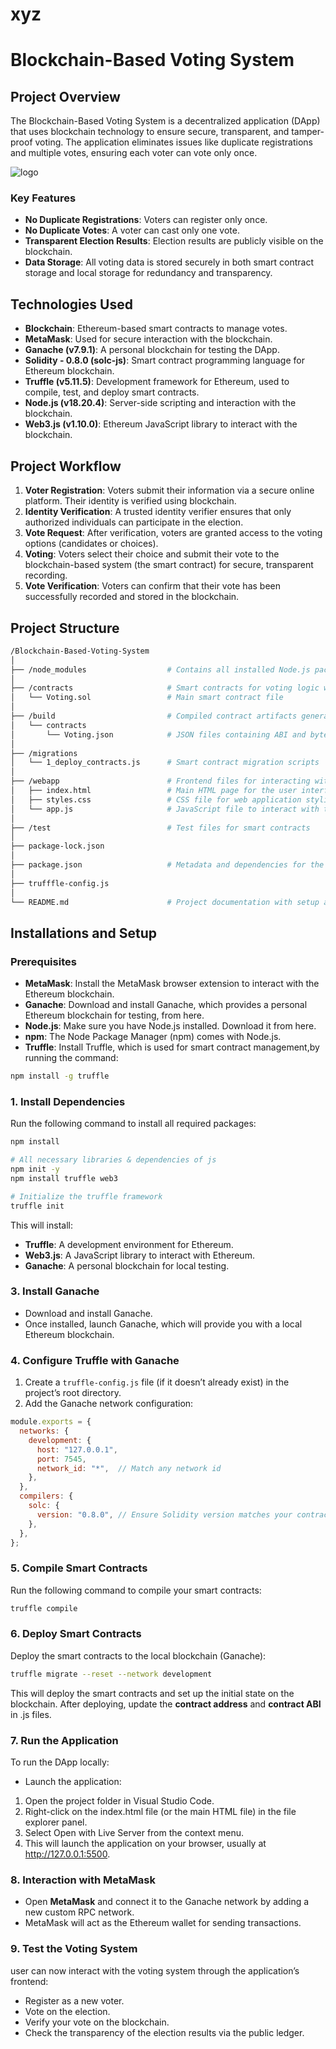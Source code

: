 # xyz
# Blockchain-Based Voting System

## **Project Overview**

The Blockchain-Based Voting System is a decentralized application (DApp) that uses blockchain technology to ensure secure, transparent, and tamper-proof voting. The application eliminates issues like duplicate registrations and multiple votes, ensuring each voter can vote only once.

![logo](images/wellogo.jpg)

### **Key Features**

- **No Duplicate Registrations**: Voters can register only once.
- **No Duplicate Votes**: A voter can cast only one vote.
- **Transparent Election Results**: Election results are publicly visible on the blockchain.
- **Data Storage**: All voting data is stored securely in both smart contract storage and local storage for redundancy and transparency.

## **Technologies Used**

- **Blockchain**: Ethereum-based smart contracts to manage votes.
- **MetaMask**: Used for secure interaction with the blockchain.
- **Ganache (v7.9.1)**: A personal blockchain for testing the DApp.
- **Solidity - 0.8.0 (solc-js)**: Smart contract programming language for Ethereum blockchain.
- **Truffle (v5.11.5)**: Development framework for Ethereum, used to compile, test, and deploy smart contracts.
- **Node.js (v18.20.4)**: Server-side scripting and interaction with the blockchain.
- **Web3.js (v1.10.0)**: Ethereum JavaScript library to interact with the blockchain.

## **Project Workflow**

1. **Voter Registration**: Voters submit their information via a secure online platform. Their identity is verified using blockchain.
2. **Identity Verification**: A trusted identity verifier ensures that only authorized individuals can participate in the election.
3. **Vote Request**: After verification, voters are granted access to the voting options (candidates or choices).
4. **Voting**: Voters select their choice and submit their vote to the blockchain-based system (the smart contract) for secure, transparent recording.
5. **Vote Verification**: Voters can confirm that their vote has been successfully recorded and stored in the blockchain.

## **Project Structure**

``` bash
/Blockchain-Based-Voting-System
│
├── /node_modules                  # Contains all installed Node.js packages required for the project
│
├── /contracts                     # Smart contracts for voting logic written in Solidity
│   └── Voting.sol                 # Main smart contract file
│
├── /build                         # Compiled contract artifacts generated by Truffle
│   └── contracts
│       └── Voting.json            # JSON files containing ABI and bytecode for smart contracts
│
├── /migrations
│   └── 1_deploy_contracts.js      # Smart contract migration scripts
│
├── /webapp                        # Frontend files for interacting with the blockchain
│   ├── index.html                 # Main HTML page for the user interface
│   ├── styles.css                 # CSS file for web application styling
│   └── app.js                     # JavaScript file to interact with the blockchain using Web3.js
│
├── /test                          # Test files for smart contracts
│
├── package-lock.json
│
├── package.json                   # Metadata and dependencies for the project
│
├── trufffle-config.js
│
└── README.md                      # Project documentation with setup and usage instructions
```

## **Installations and Setup**

### **Prerequisites**

- **MetaMask**: Install the MetaMask browser extension to interact with the Ethereum blockchain.
- **Ganache**: Download and install Ganache, which provides a personal Ethereum blockchain for testing, from here.
- **Node.js**: Make sure you have Node.js installed. Download it from here.
- **npm**: The Node Package Manager (npm) comes with Node.js.
- **Truffle**: Install Truffle, which is used for smart contract management,by running the command:

```bash
npm install -g truffle
```

### **1. Install Dependencies**

Run the following command to install all required packages:

``` bash
npm install

# All necessary libraries & dependencies of js
npm init -y
npm install truffle web3

# Initialize the truffle framework
truffle init
```

This will install:

- **Truffle**: A development environment for Ethereum.
- **Web3.js**: A JavaScript library to interact with Ethereum.
- **Ganache**: A personal blockchain for local testing.

### **3. Install Ganache**

- Download and install Ganache.
- Once installed, launch Ganache, which will provide you with a local Ethereum blockchain.

### **4. Configure Truffle with Ganache**

1. Create a `truffle-config.js` file (if it doesn’t already exist) in the project’s root directory.
2. Add the Ganache network configuration:

```js
module.exports = {
  networks: {
    development: {
      host: "127.0.0.1",
      port: 7545,
      network_id: "*",  // Match any network id
    },
  },
  compilers: {
    solc: {
      version: "0.8.0", // Ensure Solidity version matches your contracts
    },
  },
};
```

### **5. Compile Smart Contracts**

Run the following command to compile your smart contracts:

``` bash
truffle compile
```

### **6. Deploy Smart Contracts**

Deploy the smart contracts to the local blockchain (Ganache):

``` bash
truffle migrate --reset --network development
```

This will deploy the smart contracts and set up the initial state on the blockchain.
After deploying, update the **contract address** and **contract ABI** in .js files.

### **7. Run the Application**

To run the DApp locally:

- Launch the application:

1. Open the project folder in Visual Studio Code.
2. Right-click on the index.html file (or the main HTML file) in the file explorer panel.
3. Select Open with Live Server from the context menu.
4. This will launch the application on your browser, usually at <http://127.0.0.1:5500>.

### **8. Interaction with MetaMask**

- Open **MetaMask** and connect it to the Ganache network by adding a new custom RPC network.
- MetaMask will act as the Ethereum wallet for sending transactions.

### **9. Test the Voting System**

user can now interact with the voting system through the application’s frontend:

- Register as a new voter.
- Vote on the election.
- Verify your vote on the blockchain.
- Check the transparency of the election results via the public ledger.

